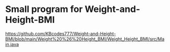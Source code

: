 # Small program for Weight-and-Height-BMI
https://github.com/KBcodes777/Weight-and-Height-BMI/blob/main/Weight%20%26%20Height_BMI/Weight_Height_BMI/src/Main.java
